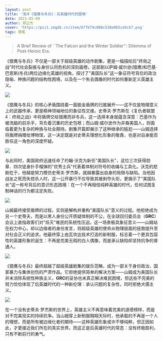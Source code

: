 ```yaml
---
layout: post
title: '浅评《猎鹰与冬兵》：后英雄时代的困境'
date: 2021-05-09
author: 郑之杰
cover: 'https://pic1.imgdb.cn/item/67fb74c088c538a9b5cd4cb7.png'
tags: 随笔
---
```


> A Brief Review of ``The Falcon and the Winter Soldier'': Dilemma of Post-Heroic Era.

《猎鹰与冬兵》不仅是一部关于超级英雄的动作剧集，更是一幅描绘后"终局之战"时代社会裂痕与身份认同危机的深刻画卷。这部剧以萨姆·威尔逊(猎鹰)和巴基·巴恩斯(冬兵)两位边缘化英雄的视角，探讨了"美国队长"这一象征符号背后的政治隐喻、种族问题的结构性困境，以及在一个失去偶像的时代如何重新定义英雄主义。

![](https://pic1.imgdb.cn/item/67fb74c088c538a9b5cd4cb7.png)

《猎鹰与冬兵》的核心矛盾围绕着一面振金盾牌的归属展开——这不仅是物理意义上的武器传承，更是精神领袖地位的象征性交接。史蒂夫·罗杰斯在《复仇者联盟4：终局之战》中将盾牌交给猎鹰而非冬兵，这一选择本身就蕴含深意：巴基作为被洗脑的前杀手，背负着沉重的历史包袱；而山姆·威尔逊作为非裔美国人，则面临着更为复杂的种族与社会期待。剧集开篇即展示了这种继承的尴尬——山姆选择将盾牌捐赠给博物馆，这一决定既是对史蒂夫理想化形象的敬畏，也是对自身能否胜任这一角色的深度怀疑。

![](https://pic1.imgdb.cn/item/67fb774788c538a9b5cd53d4.png)

与此同时，美国政府迅速任命了约翰·沃克为新任"美国队长"，这位三次获得勋章、四次徒身扑手榴弹的"优秀士兵"代表着体制对符号的收编与工具化。沃克的悲剧在于，他越是努力模仿史蒂夫·罗杰斯，就越暴露出自身的局限与缺陷。当他因战友之死而失控杀人时，这一公开暴行不仅导致其被剥夺头衔，更揭示了"美国队长"这一称号背后的意识形态困境：在一个不再相信纯粹英雄的时代，任何试图复制神话的行为都注定失败。

![](https://pic1.imgdb.cn/item/67fb779788c538a9b5cd54bd.png)

山姆最终接受盾牌的过程，实则是解构并重构"美国队长"意义的过程。他拒绝成为另一个史蒂夫，而是以黑人身份公开质疑体制的不公，在全球回归委员会（**GRC**）会议上直指政客们对"烁灭"难民的系统性压迫。这一场景极具象征意义——山姆站在权力中心，却以边缘者的身份发言，将超级英雄的使命从物理层面的拯救提升至对社会正义的追求。他最终穿上由瓦坎达技术打造的新制服，标志着一个更具包容性的英雄形象的诞生：不再是完美无瑕的白人偶像，而是承认缺陷却坚持抗争的普通人。

![](https://pic1.imgdb.cn/item/67fb782e88c538a9b5cd565c.png)

《猎鹰与冬兵》最终超越了超级英雄剧集的娱乐范畴，成为一部关于身份政治、国家暴力与集体创伤的严肃作品。它拒绝提供简单的解决方案——山姆成为美国队长并未消除系统性种族主义，**GRC**的妥协也未真正解决难民困境，但这些不完美的努力恰恰体现了后英雄时代的一种新伦理：承认问题的复杂性，同时拒绝犬儒主义。

![](https://pic1.imgdb.cn/item/67fb77fd88c538a9b5cd55dc.png)

在一个没有史蒂夫·罗杰斯的世界上，英雄主义不再意味着完美的道德榜样，而是对不完美现实的持续抗争。当山姆穿上新制服翱翔天际时，他承载的不再是一个人的理想，而是所有被边缘化者的期待——这种英雄形象或许不够纯粹，但正因如此，才更接近我们所在的真实世界。而这正是后英雄时代的常态：没有终极胜利，只有不断前行的勇气。